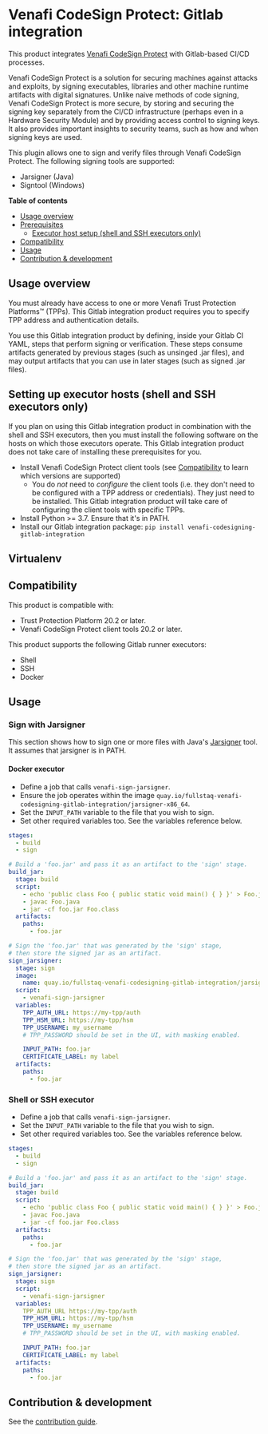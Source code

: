 # Venafi CodeSign Protect: Gitlab integration

This product integrates [Venafi CodeSign Protect](https://www.venafi.com/platform/code-signing) with Gitlab-based CI/CD processes.

Venafi CodeSign Protect is a solution for securing machines against attacks and exploits, by signing executables, libraries and other machine runtime artifacts with digital signatures. Unlike naive methods of code signing, Venafi CodeSign Protect is more secure, by storing and securing the signing key separately from the CI/CD infrastructure (perhaps even in a Hardware Security Module) and by providing access control to signing keys. It also provides important insights to security teams, such as how and when signing keys are used.

This plugin allows one to sign and verify files through Venafi CodeSign Protect. The following signing tools are supported:

 * Jarsigner (Java)
 * Signtool (Windows)

**Table of contents**

 - [Usage overview](#usage-overview)
 - [Prerequisites](#prerequisites)
    - [Executor host setup (shell and SSH executors only)]()
 - [Compatibility](#compatibility)
 - [Usage](#usage)
 - [Contribution & development]()

## Usage overview

You must already have access to one or more Venafi Trust Protection Platforms™ (TPPs). This Gitlab integration product requires you to specify TPP address and authentication details.

You use this Gitlab integration product by defining, inside your Gitlab CI YAML, steps that perform signing or verification. These steps consume artifacts generated by previous stages (such as unsinged .jar files), and may output artifacts that you can use in later stages (such as signed .jar files).

## Setting up executor hosts (shell and SSH executors only)

If you plan on using this Gitlab integration product in combination with the shell and SSH executors, then you must install the following software on the hosts on which those executors operate. This Gitlab integration product does not take care of installing these prerequisites for you.

 * Install Venafi CodeSign Protect client tools (see [Compatibility](#compatibility) to learn which versions are supported)
    - You do *not* need to *configure* the client tools (i.e. they don't need to be configured with a TPP address or credentials). They just need to be installed. This Gitlab integration product will take care of configuring the client tools with specific TPPs.
 * Install Python >= 3.7. Ensure that it's in PATH.
 * Install our Gitlab integration package: `pip install venafi-codesigning-gitlab-integration`

## Virtualenv

## Compatibility

This product is compatible with:

 * Trust Protection Platform 20.2 or later.
 * Venafi CodeSign Protect client tools 20.2 or later.

This product supports the following Gitlab runner executors:

 * Shell
 * SSH
 * Docker

## Usage

### Sign with Jarsigner

This section shows how to sign one or more files with Java's [Jarsigner](https://docs.oracle.com/javase/7/docs/technotes/tools/windows/jarsigner.html) tool. It assumes that jarsigner is in PATH.

#### Docker executor

 * Define a job that calls `venafi-sign-jarsigner`.
 * Ensure the job operates within the image `quay.io/fullstaq-venafi-codesigning-gitlab-integration/jarsigner-x86_64`.
 * Set the `INPUT_PATH` variable to the file that you wish to sign.
 * Set other required variables too. See the variables reference below.

~~~yaml
stages:
  - build
  - sign

# Build a 'foo.jar' and pass it as an artifact to the 'sign' stage.
build_jar:
  stage: build
  script:
    - echo 'public class Foo { public static void main() { } }' > Foo.java
    - javac Foo.java
    - jar -cf foo.jar Foo.class
  artifacts:
    paths:
      - foo.jar

# Sign the 'foo.jar' that was generated by the 'sign' stage,
# then store the signed jar as an artifact.
sign_jarsigner:
  stage: sign
  image:
    name: quay.io/fullstaq-venafi-codesigning-gitlab-integration/jarsigner-x86_64
  script:
    - venafi-sign-jarsigner
  variables:
    TPP_AUTH_URL: https://my-tpp/auth
    TPP_HSM_URL: https://my-tpp/hsm
    TPP_USERNAME: my_username
    # TPP_PASSWORD should be set in the UI, with masking enabled.

    INPUT_PATH: foo.jar
    CERTIFICATE_LABEL: my label
  artifacts:
    paths:
      - foo.jar
~~~

### Shell or SSH executor

 * Define a job that calls `venafi-sign-jarsigner`.
 * Set the `INPUT_PATH` variable to the file that you wish to sign.
 * Set other required variables too. See the variables reference below.

~~~yaml
stages:
  - build
  - sign

# Build a 'foo.jar' and pass it as an artifact to the 'sign' stage.
build_jar:
  stage: build
  script:
    - echo 'public class Foo { public static void main() { } }' > Foo.java
    - javac Foo.java
    - jar -cf foo.jar Foo.class
  artifacts:
    paths:
      - foo.jar

# Sign the 'foo.jar' that was generated by the 'sign' stage,
# then store the signed jar as an artifact.
sign_jarsigner:
  stage: sign
  script:
    - venafi-sign-jarsigner
  variables:
    TPP_AUTH_URL https://my-tpp/auth
    TPP_HSM_URL: https://my-tpp/hsm
    TPP_USERNAME: my_username
    # TPP_PASSWORD should be set in the UI, with masking enabled.

    INPUT_PATH: foo.jar
    CERTIFICATE_LABEL: my label
  artifacts:
    paths:
      - foo.jar
~~~

## Contribution & development

See the [contribution guide](CONTRIBUTING.md).
